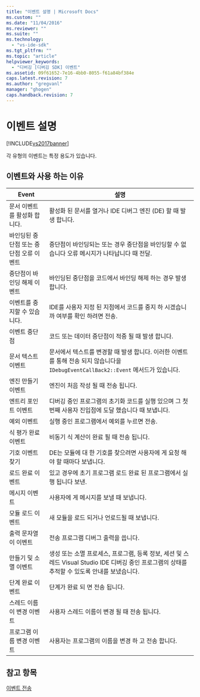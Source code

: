 ```yaml
---
title: "이벤트 설명 | Microsoft Docs"
ms.custom: ""
ms.date: "11/04/2016"
ms.reviewer: ""
ms.suite: ""
ms.technology: 
  - "vs-ide-sdk"
ms.tgt_pltfrm: ""
ms.topic: "article"
helpviewer_keywords: 
  - "디버깅 [디버깅 SDK] 이벤트"
ms.assetid: 09f61652-7e16-4bb0-8055-f61a84bf384e
caps.latest.revision: 7
ms.author: "gregvanl"
manager: "ghogen"
caps.handback.revision: 7
---
```

# 이벤트 설명
[!INCLUDE[vs2017banner](../../code-quality/includes/vs2017banner.md)]

각 유형의 이벤트는 특정 용도가 있습니다.  
  
## 이벤트와 사용 하는 이유  
  
|Event|설명|  
|-----------|--------|  
|문서 이벤트를 활성화 합니다.|활성화 된 문서를 열거나 IDE 디버그 엔진 \(DE\) 할 때 발생 합니다.|  
|바인딩된 중단점 또는 중단점 오류 이벤트|중단점이 바인딩되는 또는 경우 중단점을 바인딩할 수 없습니다 오류 메시지가 나타납니다 때 전달.|  
|중단점이 바인딩 해제 이벤트|바인딩된 중단점을 코드에서 바인딩 해제 하는 경우 발생 합니다.|  
|이벤트를 중지할 수 있습니다.|IDE를 사용자 지정 된 지점에서 코드를 중지 하 시겠습니까 여부를 확인 하려면 전송.|  
|이벤트 중단점|코드 또는 데이터 중단점이 적중 될 때 발생 합니다.|  
|문서 텍스트 이벤트|문서에서 텍스트를 변경할 때 발생 합니다.  이러한 이벤트를 통해 전송 되지 않습니다을 `IDebugEventCallBack2::Event` 메서드가 있습니다.|  
|엔진 만들기 이벤트|엔진이 처음 작성 될 때 전송 됩니다.|  
|엔트리 포인트 이벤트|디버깅 중인 프로그램의 초기화 코드를 실행 있으며 그 첫 번째 사용자 진입점에 도달 했습니다 때 보냅니다.|  
|예외 이벤트|실행 중인 프로그램에서 예외를 누르면 전송.|  
|식 평가 완료 이벤트|비동기 식 계산이 완료 될 때 전송 됩니다.|  
|기호 이벤트 찾기|DE는 모듈에 대 한 기호를 찾으려면 사용자에 게 요청 해야 할 때마다 보냅니다.|  
|로드 완료 이벤트|있고 경우에 초기 프로그램 로드 완료 된 프로그램에서 실행 됩니다 보낸.|  
|메시지 이벤트|사용자에 게 메시지를 보낼 때 보냅니다.|  
|모듈 로드 이벤트|새 모듈을 로드 되거나 언로드될 때 보냅니다.|  
|출력 문자열이 이벤트|전송 프로그램 디버그 출력을 씁니다.|  
|만들기 및 소멸 이벤트|생성 또는 소멸 프로세스, 프로그램, 등록 정보, 세션 및 스레드 Visual Studio IDE 디버깅 중인 프로그램의 상태를 추적할 수 있도록 안내를 보냈습니다.|  
|단계 완료 이벤트|단계가 완료 되 면 전송 됩니다.|  
|스레드 이름이 변경 이벤트|사용자 스레드 이름이 변경 될 때 전송 됩니다.|  
|프로그램 이름 변경 이벤트|사용자는 프로그램의 이름을 변경 하 고 전송 합니다.|  
  
## 참고 항목  
 [이벤트 전송](../../extensibility/debugger/sending-events.md)